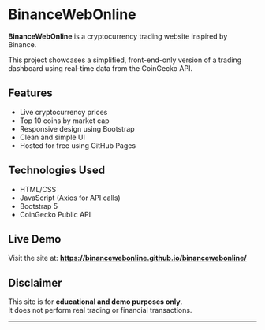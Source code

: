 
# BinanceWebOnline

**BinanceWebOnline** is a cryptocurrency trading website inspired by Binance.

This project showcases a simplified, front-end-only version of a trading dashboard using real-time data from the CoinGecko API.

## Features

- Live cryptocurrency prices
- Top 10 coins by market cap
- Responsive design using Bootstrap
- Clean and simple UI
- Hosted for free using GitHub Pages

## Technologies Used

- HTML/CSS
- JavaScript (Axios for API calls)
- Bootstrap 5
- CoinGecko Public API

## Live Demo

Visit the site at: **https://binancewebonline.github.io/binancewebonline/**  

## Disclaimer

This site is for **educational and demo purposes only**.  
It does not perform real trading or financial transactions.

---

